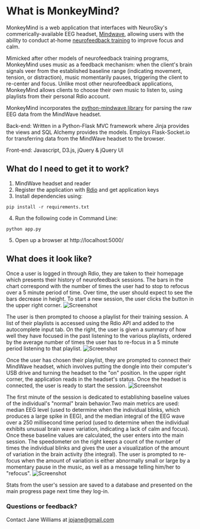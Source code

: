 # What is MonkeyMind?

MonkeyMind is a web application that interfaces with NeuroSky's commerically-available EEG headset, [Mindwave](http://store.neurosky.com/products/mindwave-1), allowing users with the ability to conduct at-home [neurofeedback training](http://en.wikipedia.org/wiki/Neurofeedback) to improve focus and calm. 

Mimicked after other models of neurofeedback training programs, MonkeyMind uses music as a feedback mechanism: when the client's brain signals veer from the established baseline range (indicating movement, tension, or distraction), music momentarily pauses, triggering the client to re-center and focus. Unlike most other neurofeedback applications, MonkeyMind allows clients to choose their own music to listen to, using playlists from their personal Rdio account.

MonkeyMind incorporates the [python-mindwave library](https://github.com/akloster/python-mindwave/tree/master/pymindwave) for parsing the raw EEG data from the MindWave headset.

Back-end: Written in a Python-Flask MVC framework where Jinja provides the views and SQL Alchemy provides the models. Employs Flask-Socket.io for transferring data from the MindWave headset to the browser.

Front-end: Javascript, D3.js, jQuery & jQuery UI

## What do I need to get it to work?

1. MindWave headset and reader
2. Register the application with [Rdio](http://www.rdio.com/developers/) and get application keys
3. Install dependencies using:
```
pip install -r requirements.txt
```

4. Run the following code in Command Line:
```
python app.py
```

5. Open up a browser at http://localhost:5000/


## What does it look like?

Once a user is logged in through Rdio, they are taken to their homepage which presents their history of neurofeedback sessions. The bars in the chart correspond with the number of times the user had to stop to refocus over a 5 minute period of time. Over time, the user should expect to see the bars decrease in height. To start a new session, the user clicks the button in the upper right corner.
![Screenshot](https://raw.github.com/jpjane89/monkeymind/master/screenshots/progress.png)

The user is then prompted to choose a playlist for their training session. A list of their playlists is accessed using the Rdio API and added to the autocomplete input tab. On the right, the user is given a summary of how well they have focused in the past listening to the various playlists, ordered by the average number of times the user has to re-focus in a 5 minute period listening to that playlist.
![Screenshot](https://raw.github.com/jpjane89/monkeymind/master/screenshots/playlist.png)

Once the user has chosen their playlist, they are prompted to connect their MindWave headset, which involves putting the dongle into their computer's USB drive and turning the headset to the "on" position. In the upper right corner, the application reads in the headset's status. Once the headset is connected, the user is ready to start the session.
![Screenshot](https://raw.github.com/jpjane89/monkeymind/master/screenshots/connected.png)

The first minute of the session is dedicated to establishing baseline values of the individual's "normal" brain behavior.Two main metrics are used: median EEG level (used to determine when the individual blinks, which produces a large spike in EEG), and the median integral of the EEG wave over a 250 millisecond time period (used to determine when the individual exhibits unusual brain wave variation, indicating a lack of calm and focus). Once these baseline values are calculated, the user enters into the main session. The speedometer on the right keeps a count of the number of times the individual blinks and gives the user a visualization of the amount of variation in the brain activity (the integral). The user is prompted to re-focus when the amount of variation is either abnormally small or large by a momentary pause in the music, as well as a message telling him/her to "refocus".
![Screenshot](https://raw.github.com/jpjane89/monkeymind/master/screenshots/main_session.png)

Stats from the user's session are saved to a database and presented on the main progress page next time they log-in.

### Questions or feedback?
Contact Jane Williams at jpjane@gmail.com


